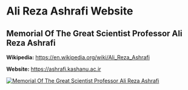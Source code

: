 # Ali Reza Ashrafi Website

## Memorial Of The Great Scientist Professor Ali Reza Ashrafi

**Wikipedia:** https://en.wikipedia.org/wiki/Ali_Reza_Ashrafi

**Website:** https://ashrafi.kashanu.ac.ir

[![Memorial Of The Great Scientist Professor Ali Reza Ashrafi](https://user-images.githubusercontent.com/2658040/213089028-ecec54b9-0444-43d8-86a4-b276d2c8d846.png)](https://ashrafi.kashanu.ac.ir/)
